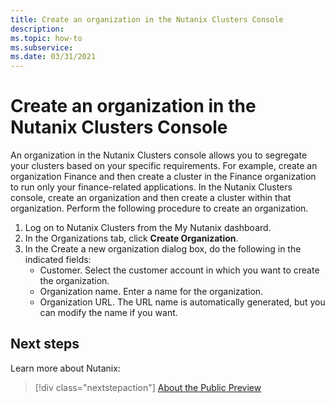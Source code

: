 ```yaml
---
title: Create an organization in the Nutanix Clusters Console
description: 
ms.topic: how-to
ms.subservice:  
ms.date: 03/31/2021
---
```


# Create an organization in the Nutanix Clusters Console

An organization in the Nutanix Clusters console allows you to segregate your clusters based on your specific requirements. 
For example, create an organization Finance and then create a cluster in the Finance 
organization to run only your finance-related applications.
In the Nutanix Clusters console, create an organization and then create a cluster within that organization.
Perform the following procedure to create an organization.
1. Log on to Nutanix Clusters from the My Nutanix dashboard.
2. In the Organizations tab, click **Create Organization**.
3. In the Create a new organization dialog box, do the following in the indicated fields:
   * Customer. Select the customer account in which you want to create the organization.
   * Organization name. Enter a name for the organization.
   * Organization URL. The URL name is automatically generated, but you can modify the name if you want.


## Next steps

Learn more about Nutanix:

> [!div class="nextstepaction"]
> [About the Public Preview](about-the-public-preview.md)
